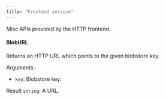 ```yaml
---
title: "Frontend service"
---
```


Misc APIs provided by the HTTP frontend.

#### BlobURL
Returns an HTTP URL which points to the given blobstore key.

Arguments:
- `key`: Blobstore key.

Result `string`: A URL.

